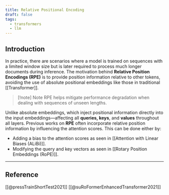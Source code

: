 ```yaml
---
title: Relative Positional Encoding
draft: false
tags:
  - transformers
  - llm
---
```

## Introduction
In practice, there are scenarios where a model is trained on sequences with a limited window size but is later required to process much longer documents during inference. The motivation behind **Relative Position Encodings (RPE)** is to provide position information relative to other tokens, avoiding the use of absolute positional embeddings like those in traditional [[Transformer]].
> [!note] Note
> RPE helps mitigate performance degradation when dealing with sequences of unseen lengths.

Unlike absolute embeddings, which inject positional information directly into the input embeddings—affecting all **queries, keys**, and **values** throughout all layers. Previous works on **RPE** often incorporate relative position information by influencing the attention scores. This can be done either by: 
- Adding a bias to the attention scores as seen in [[Attention with Linear Biases (ALiBi)]].
- Modifying the query and key vectors as seen in [[Rotary Position Embeddings (RoPE)]]. 


---
## Reference
[[@pressTrainShortTest2021]]
[[@suRoFormerEnhancedTransformer2021]]